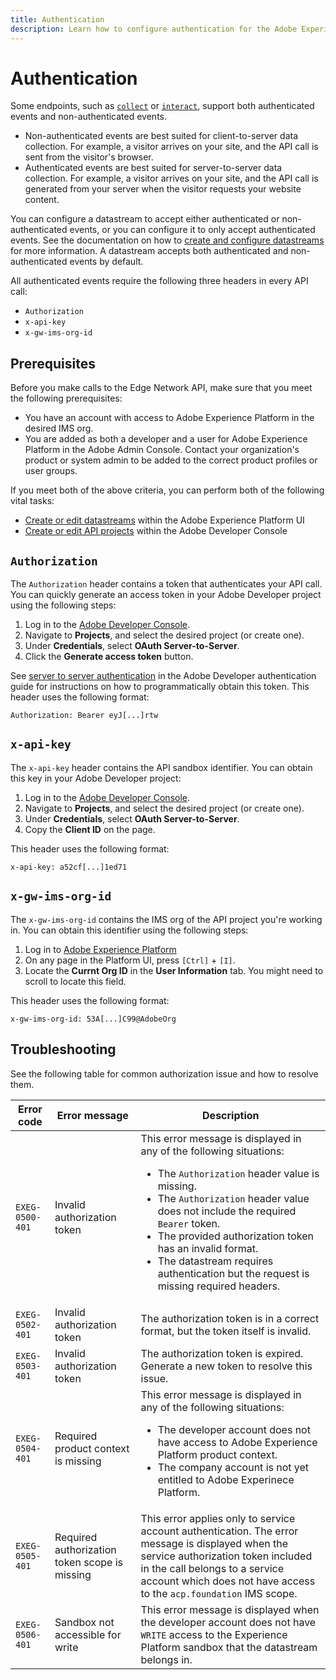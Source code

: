 ```yaml
---
title: Authentication
description: Learn how to configure authentication for the Adobe Experience Platform Edge Network API.
---
```


# Authentication

Some endpoints, such as [`collect`](../endpoints/collect/index.md) or [`interact`](../endpoints/interact/index.md), support both authenticated events and non-authenticated events.

* Non-authenticated events are best suited for client-to-server data collection. For example, a visitor arrives on your site, and the API call is sent from the visitor's browser.
* Authenticated events are best suited for server-to-server data collection. For example, a visitor arrives on your site, and the API call is generated from your server when the visitor requests your website content.

You can configure a datastream to accept either authenticated or non-authenticated events, or you can configure it to only accept authenticated events. See the documentation on how to [create and configure datastreams](https://experienceleague.adobe.com/en/docs/experience-platform/datastreams/configure#@advanced-options) for more information. A datastream accepts both authenticated and non-authenticated events by default.

All authenticated events require the following three headers in every API call:

* `Authorization`
* `x-api-key`
* `x-gw-ims-org-id`

## Prerequisites

Before you make calls to the Edge Network API, make sure that you meet the following prerequisites:

* You have an account with access to Adobe Experience Platform in the desired IMS org.
* You are added as both a developer and a user for Adobe Experience Platform in the Adobe Admin Console. Contact your organization's product or system admin to be added to the correct product profiles or user groups.

If you meet both of the above criteria, you can perform both of the following vital tasks:

* [Create or edit datastreams](https://experienceleague.adobe.com/en/docs/experience-platform/datastreams/configure) within the Adobe Experience Platform UI
* [Create or edit API projects](https://developer.adobe.com/developer-console/docs/guides/projects/projects-empty/) within the Adobe Developer Console

## `Authorization`

The `Authorization` header contains a token that authenticates your API call. You can quickly generate an access token in your Adobe Developer project using the following steps:

1. Log in to the [Adobe Developer Console](https://developer.adobe.com/console).
1. Navigate to **Projects**, and select the desired project (or create one).
1. Under **Credentials**, select **OAuth Server-to-Server**.
1. Click the **Generate access token** button.

See [server to server authentication](https://developer.adobe.com/developer-console/docs/guides/authentication/ServerToServerAuthentication/) in the Adobe Developer authentication guide for instructions on how to programmatically obtain this token. This header uses the following format:

`Authorization: Bearer eyJ[...]rtw`

## `x-api-key`

The `x-api-key` header contains the API sandbox identifier. You can obtain this key in your Adobe Developer project:

1. Log in to the [Adobe Developer Console](https://developer.adobe.com/console).
1. Navigate to **Projects**, and select the desired project (or create one).
1. Under **Credentials**, select **OAuth Server-to-Server**.
1. Copy the **Client ID** on the page.

This header uses the following format:

`x-api-key: a52cf[...]1ed71`

## `x-gw-ims-org-id`

The `x-gw-ims-org-id` contains the IMS org of the API project you're working in. You can obtain this identifier using the following steps:

1. Log in to [Adobe Experience Platform](https://platform.adobe.com)
1. On any page in the Platform UI, press `[Ctrl]` + `[I]`.
1. Locate the **Currnt Org ID** in the **User Information** tab. You might need to scroll to locate this field.

This header uses the following format:

`x-gw-ims-org-id: 53A[...]C99@AdobeOrg`

## Troubleshooting

See the following table for common authorization issue and how to resolve them.

| Error code | Error message | Description |
| --- | --- | --- |
| `EXEG-0500-401` | Invalid authorization token | This error message is displayed in any of the following situations:  <ul><li>The `Authorization` header value is missing.</li><li>The `Authorization` header value does not include the required `Bearer` token.</li><li>The provided authorization token has an invalid format.</li><li>The datastream requires authentication but the request is missing required headers.</li></ul> |
| `EXEG-0502-401` | Invalid authorization token | The authorization token is in a correct format, but the token itself is invalid. |
| `EXEG-0503-401` | Invalid authorization token | The authorization token is expired. Generate a new token to resolve this issue. |
| `EXEG-0504-401` | Required product context is missing | This error message is displayed in any of the following situations: <ul><li>The developer account does not have access to Adobe Experience Platform product context.</li><li>The company account is not yet entitled to Adobe Experinece Platform.</li></ul> |
| `EXEG-0505-401` | Required authorization token scope is missing | This error applies only to service account authentication. The error message is displayed when the service authorization token included in the call belongs to a service account which does not have access to the `acp.foundation` IMS scope.|
| `EXEG-0506-401` | Sandbox not accessible for write | This error message is displayed when the developer account does not have `WRITE` access to the Experience Platform sandbox that the datastream belongs in. |
